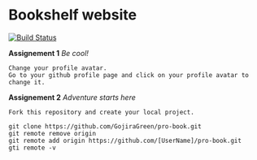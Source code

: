 Bookshelf website
========

[![Build Status](https://travis-ci.org/by-examples/zad-piosenki.svg?branch=master)](https://travis-ci.org/by-examples/zad-piosenki)

**Assignement 1** *Be cool!*

    Change your profile avatar.
    Go to your github profile page and click on your profile avatar to change it.


**Assignement 2** *Adventure starts here*

    Fork this repository and create your local project.
~~~
git clone https://github.com/GojiraGreen/pro-book.git
git remote remove origin
git remote add origin https://github.com/[UserName]/pro-book.git
gti remote -v
~~~
